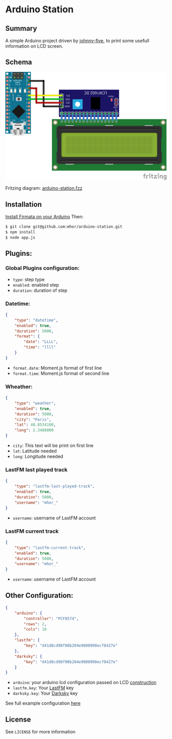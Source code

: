 # Arduino Station

## Summary

A simple Arduino project driven by [johnny-five](http://johnny-five.io/), to print some usefull information on LCD screen.

## Schema

![ArduinoStationSchema](/docs/arduino-station.png)

Fritzing diagram: [arduino-station.fzz](/docs/arduino-station.fzz)

## Installation

[Install Firmata on your Arduino](http://www.instructables.com/id/Arduino-Installing-Standard-Firmata/)
Then:

```bash
$ git clone git@github.com:mhor/arduino-station.git
$ npm install
$ node app.js
```

## Plugins:

### Global Plugins configuration:

- ```type```: step type
- ```enabled```: enabled step
- ```duration```: duration of step

### Datetime:

```json
{
    "type": "datetime",
    "enabled": true,
    "duration": 5000,
    "format": {
        "date": "LLLL",
        "time": "llll"
    }
}
```

- ```format.date```: Moment.js format of first line
- ```format.time```: Moment.js format of second line

### Wheather:

```json
{
    "type": "weather",
    "enabled": true,
    "duration": 5000,
    "city": "Paris",
    "lat": 48.8534100,
    "long": 2.3488000
}
```

- ```city```: This text will be print on first line
- ```lat```: Latitude needed
- ```long```: Longitude needed

### LastFM last played track

```json
{
    "type": "lastfm-last-played-track",
    "enabled": true,
    "duration": 5000,
    "username": "mhor_"
}
```

- ```username```: username of LastFM account

### LastFM current track

```json
{
    "type": "lastfm-current-track",
    "enabled": true,
    "duration": 5000,
    "username": "mhor_"
}
```

- ```username```: username of LastFM account

## Other Configuration:

```json
{
	"arduino": {
		"controller": "PCF8574",
		"rows": 2,
		"cols": 16
	},
	"lastfm": {
		"key": "d41d8cd98f00b204e9800998ecf8427e"
	},
	"darksky": {
		"key": "d41d8cd98f00b204e9800998ecf8427e"
	}
}
```

- ```arduino```: your arduino lcd configuration passed on LCD [construction](http://johnny-five.io/api/lcd/#parameters)
- ```lastfm.key```: Your [LastFM](https://www.last.fm/home) key
- ```darksky.key```: Your [Darksky](https://darksky.net) key

See full example configuration [here](config/default.json.dist)

## License

See ```LICENSE``` for more information
